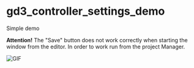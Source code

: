 # gd3_controller_settings_demo
Simple demo

**Attention!** The "Save" button does not work correctly when starting the window from the editor. In order to work run from the project Manager.

![GIF](https://media.giphy.com/media/fLvORYX9nkrAjhfODg/giphy.gif)
